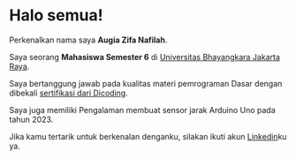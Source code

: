 # Halo semua! 

Perkenalkan nama saya **Augia Zifa Nafilah**.<br>

Saya seorang **Mahasiswa Semester 6** di [Universitas Bhayangkara Jakarta Raya](https://ubharajaya.ac.id/).<br>

Saya bertanggung jawab pada kualitas materi pemrograman Dasar dengan dibekali [sertifikasi dari Dicoding](file:///C:/Users/Lenovo/AppData/Local/Microsoft/Windows/INetCache/IE/3UN8SMK1/sertifikat_course_302_4683513_130225085951[1].pdf).<br>

Saya juga memiliki Pengalaman membuat sensor jarak Arduino Uno pada tahun 2023.<br>

Jika kamu tertarik untuk berkenalan denganku, silakan ikuti akun [Linkedin](https://www.linkedin.com/in/augia-zifa-nafilah-557b90309?utm_source=share&utm_campaign=share_via&utm_content=profile&utm_medium=android_app )ku ya.
